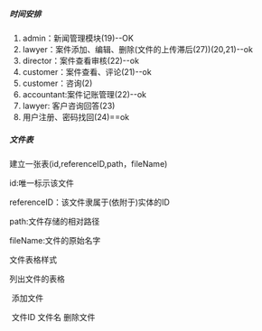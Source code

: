 ##### 时间安排

1. admin：新闻管理模块(19)--OK
2. lawyer：案件添加、编辑、删除(文件的上传滞后(27))(20,21)--ok
3. director：案件查看审核(22)--ok
4. customer：案件查看、评论(21)--ok
5. customer：咨询(2)
6. accountant:案件记账管理(22)--ok
7. lawyer: 客户咨询回答(23)
8. 用户注册、密码找回(24)==ok

##### 文件表

建立一张表(id,referenceID,path，fileName)

id:唯一标示该文件

referenceID：该文件隶属于(依附于)实体的ID

path:文件存储的相对路径

fileName:文件的原始名字

文件表格样式

列出文件的表格

​                               添加文件

​     文件ID 文件名  删除文件
